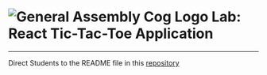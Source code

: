 # ![General Assembly Cog Logo](https://ga-dash.s3.amazonaws.com/production/assets/logo-9f88ae6c9c3871690e33280fcf557f33.png) Lab: React Tic-Tac-Toe Application

--------

Direct Students to the README file in this [repository](https://git.generalassemb.ly/react-development/react-development-course-materials/tree/master/Additional%20Resources/TicTacToe%20Lab)


